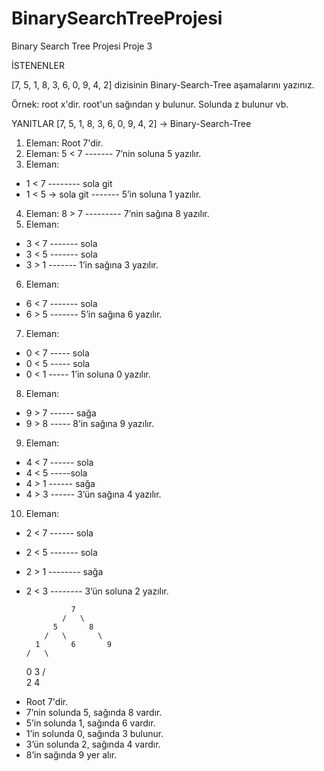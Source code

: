 # BinarySearchTreeProjesi
Binary Search Tree Projesi
Proje 3

İSTENENLER

[7, 5, 1, 8, 3, 6, 0, 9, 4, 2] dizisinin Binary-Search-Tree aşamalarını yazınız.

Örnek: root x'dir. root'un sağından y bulunur. Solunda z bulunur vb.


YANITLAR
[7, 5, 1, 8, 3, 6, 0, 9, 4, 2] -> Binary-Search-Tree

1. Eleman: Root 7'dir.
2. Eleman: 5 < 7 ------- 7’nin soluna 5 yazılır.
3. Eleman:
- 1 < 7 -------- sola git
- 1 < 5 → sola git ------- 5’in soluna 1 yazılır.
4. Eleman: 8 > 7  ---------  7’nin sağına 8 yazılır.
5. Eleman:
- 3 < 7 ------- sola
- 3 < 5 ------- sola
- 3 > 1 ------- 1’in sağına 3 yazılır.
6. Eleman:
- 6 < 7 ------- sola
- 6 > 5 ------- 5’in sağına 6 yazılır.
7. Eleman:
- 0 < 7 ----- sola
- 0 < 5 ----- sola
- 0 < 1 ----- 1’in soluna 0 yazılır.
8. Eleman:
- 9 > 7 ------ sağa
- 9 > 8 ----- 8’in sağına 9 yazılır.
9. Eleman:
- 4 < 7 ------ sola
- 4 < 5 -----sola
- 4 > 1 ------ sağa
- 4 > 3 ------ 3’ün sağına 4 yazılır.
10. Eleman:
- 2 < 7 ------ sola
- 2 < 5 ------- sola
- 2 > 1 -------- sağa
- 2 < 3 -------- 3’ün soluna 2 yazılır.


                7
              /   \
            5       8
          /   \       \
        1       6       9
      /   \
     0     3
         /   \
        2     4

* Root 7'dir.
* 7’nin solunda 5, sağında 8 vardır.
* 5’in solunda 1, sağında 6 vardır.
* 1’in solunda 0, sağında 3 bulunur.
* 3’ün solunda 2, sağında 4 vardır.
* 8’in sağında 9 yer alır.

